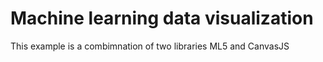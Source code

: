 # Machine learning data visualization
 This example is a combimnation of two libraries ML5 and CanvasJS
